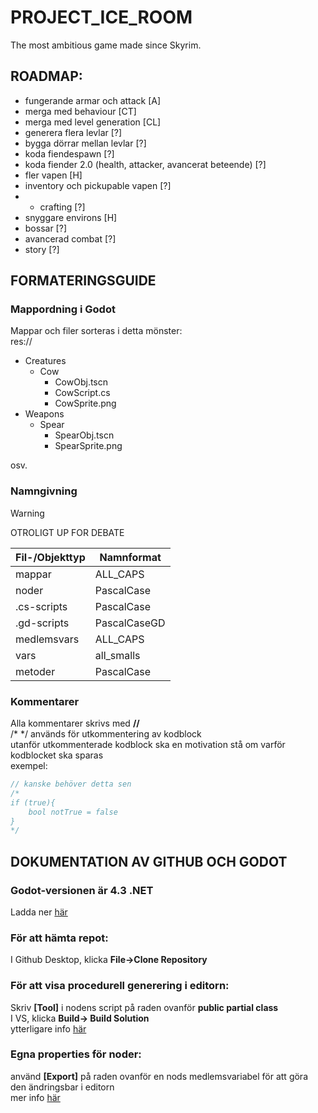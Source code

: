 # PROJECT_ICE_ROOM
The most ambitious game made since Skyrim.

## ROADMAP:

- fungerande armar och attack [A]
- merga med behaviour [CT]
- merga med level generation [CL]
- generera flera levlar [?]
- bygga dörrar mellan levlar [?]
- koda fiendespawn [?]
- koda fiender 2.0 (health, attacker, avancerat beteende) [?]
- fler vapen [H]
- inventory och pickupable vapen [?]
- - crafting [?]
- snyggare environs [H]
- bossar [?]
- avancerad combat [?]
- story [?]














## FORMATERINGSGUIDE
### Mappordning i Godot
Mappar och filer sorteras i detta mönster:<br/>
res://
  - Creatures
    - Cow
      - CowObj.tscn
      - CowScript.cs
      - CowSprite.png
  - Weapons
    - Spear
      - SpearObj.tscn
      - SpearSprite.png
    
osv.

### Namngivning
> [!WARNING]
> OTROLIGT UP FOR DEBATE

| Fil-/Objekttyp| Namnformat     |
| ------------- | -------------- |
| mappar        | ALL_CAPS       |
| noder         | PascalCase     |
| .cs-scripts   | PascalCase     |
| .gd-scripts   | PascalCaseGD   |
| medlemsvars   | ALL_CAPS       |
| vars          | all_smalls     |
| metoder       | PascalCase     |


### Kommentarer

Alla kommentarer skrivs med **//**<br/>
/* */ används för utkommentering av kodblock<br/>
utanför utkommenterade kodblock ska en motivation stå om varför kodblocket ska sparas<br/>
exempel:<br/>
```c#
// kanske behöver detta sen
/*
if (true){
	bool notTrue = false
}
*/
```




## DOKUMENTATION AV GITHUB OCH GODOT
### Godot-versionen är 4.3 .NET<br/>
Ladda ner [här](https://godotengine.org/releases/4.3/)

### För att hämta repot:<br/>
I Github Desktop, klicka **File->Clone Repository**

### För att visa procedurell generering i editorn:<br/>
Skriv **[Tool]** i nodens script på raden ovanför **public partial class**<br/>
I VS, klicka **Build-> Build Solution**<br/>
ytterligare info [här](https://docs.godotengine.org/en/stable/tutorials/plugins/running_code_in_the_editor.html)

### Egna properties för noder:<br/>
använd **[Export]** på raden ovanför en nods medlemsvariabel för att göra den ändringsbar i editorn<br/>
mer info [här](https://docs.godotengine.org/en/stable/tutorials/scripting/c_sharp/c_sharp_exports.html)
  
<!--För att styla README-filen kolla här, https://docs.github.com/en/get-started/writing-on-github/getting-started-with-writing-and-formatting-on-github/basic-writing-and-formatting-syntax -->
